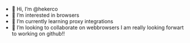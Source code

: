 - 👋 Hi, I’m @hekerco
- 👀 I’m interested in browsers
- 🌱 I’m currently learning proxy integrations
- 💞️ I’m looking to collaborate on webbrowsers
I am really looking forwart to working on github!!

<!---
hekerco/hekerco is a ✨ special ✨ repository because its `README.md` (this file) appears on your GitHub profile.
You can click the Preview link to take a look at your changes.
--->
